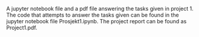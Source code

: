 A jupyter notebook file and a pdf file answering the tasks given in project 1. The code that attempts to answer the tasks given can be found in the jupyter notebook file Prosjekt1.ipynb. The project report can be found as Project1.pdf.
